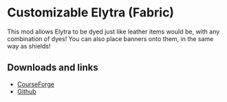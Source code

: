 # Customizable Elytra (Fabric)
This mod allows Elytra to be dyed just like leather items would be, with any combination of dyes!
You can also place banners onto them, in the same way as shields!

## Downloads and links
- [CourseForge](https://www.curseforge.com/minecraft/mc-mods/customizable-elytra-fabric)
- [Github](https://github.com/Hidoni/CustomizableElytra-Fabric)